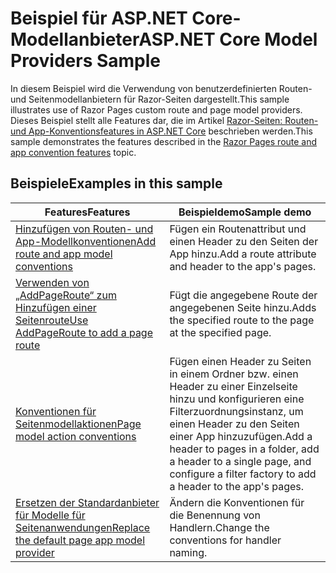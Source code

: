 # <a name="aspnet-core-model-providers-sample"></a><span data-ttu-id="f6555-101">Beispiel für ASP.NET Core-Modellanbieter</span><span class="sxs-lookup"><span data-stu-id="f6555-101">ASP.NET Core Model Providers Sample</span></span>

<span data-ttu-id="f6555-102">In diesem Beispiel wird die Verwendung von benutzerdefinierten Routen- und Seitenmodellanbietern für Razor-Seiten dargestellt.</span><span class="sxs-lookup"><span data-stu-id="f6555-102">This sample illustrates use of Razor Pages custom route and page model providers.</span></span> <span data-ttu-id="f6555-103">Dieses Beispiel stellt alle Features dar, die im Artikel [Razor-Seiten: Routen- und App-Konventionsfeatures in ASP.NET Core](https://docs.microsoft.com/aspnet/core/mvc/razor-pages/razor-pages-convention-features) beschrieben werden.</span><span class="sxs-lookup"><span data-stu-id="f6555-103">This sample demonstrates the features described in the [Razor Pages route and app convention features](https://docs.microsoft.com/aspnet/core/mvc/razor-pages/razor-pages-convention-features) topic.</span></span>

## <a name="examples-in-this-sample"></a><span data-ttu-id="f6555-104">Beispiele</span><span class="sxs-lookup"><span data-stu-id="f6555-104">Examples in this sample</span></span>

| <span data-ttu-id="f6555-105">Features</span><span class="sxs-lookup"><span data-stu-id="f6555-105">Features</span></span> | <span data-ttu-id="f6555-106">Beispieldemo</span><span class="sxs-lookup"><span data-stu-id="f6555-106">Sample demo</span></span> |
| -------- | ----------- |
| [<span data-ttu-id="f6555-107">Hinzufügen von Routen- und App-Modellkonventionen</span><span class="sxs-lookup"><span data-stu-id="f6555-107">Add route and app model conventions</span></span>](https://docs.microsoft.com/aspnet/core/mvc/razor-pages/razor-pages-convention-features#add-route-and-app-model-conventions) | <span data-ttu-id="f6555-108">Fügen ein Routenattribut und einen Header zu den Seiten der App hinzu.</span><span class="sxs-lookup"><span data-stu-id="f6555-108">Add a route attribute and header to the app's pages.</span></span> |
| [<span data-ttu-id="f6555-109">Verwenden von „AddPageRoute“ zum Hinzufügen einer Seitenroute</span><span class="sxs-lookup"><span data-stu-id="f6555-109">Use AddPageRoute to add a page route</span></span>](https://docs.microsoft.com/aspnet/core/mvc/razor-pages/razor-pages-convention-features#configure-a-page-route) | <span data-ttu-id="f6555-110">Fügt die angegebene Route der angegebenen Seite hinzu.</span><span class="sxs-lookup"><span data-stu-id="f6555-110">Adds the specified route to the page at the specified page.</span></span> |
| [<span data-ttu-id="f6555-111">Konventionen für Seitenmodellaktionen</span><span class="sxs-lookup"><span data-stu-id="f6555-111">Page model action conventions</span></span>](https://docs.microsoft.com/aspnet/core/mvc/razor-pages/razor-pages-convention-features#page-model-action-conventions) | <span data-ttu-id="f6555-112">Fügen einen Header zu Seiten in einem Ordner bzw. einen Header zu einer Einzelseite hinzu und konfigurieren eine Filterzuordnungsinstanz, um einen Header zu den Seiten einer App hinzuzufügen.</span><span class="sxs-lookup"><span data-stu-id="f6555-112">Add a header to pages in a folder, add a header to a single page, and configure a filter factory to add a header to the app's pages.</span></span> |
| [<span data-ttu-id="f6555-113">Ersetzen der Standardanbieter für Modelle für Seitenanwendungen</span><span class="sxs-lookup"><span data-stu-id="f6555-113">Replace the default page app model provider</span></span>](https://docs.microsoft.com/aspnet/core/mvc/razor-pages/razor-pages-convention-features#replace-the-default-page-app-model-provider) | <span data-ttu-id="f6555-114">Ändern die Konventionen für die Benennung von Handlern.</span><span class="sxs-lookup"><span data-stu-id="f6555-114">Change the conventions for handler naming.</span></span> |
